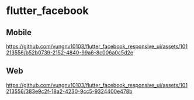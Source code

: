 # flutter_facebook


## Mobile
https://github.com/vungnv10103/flutter_facebook_responsive_ui/assets/101213556/b52b0739-2152-4840-99a6-8c006a0c5d2e

## Web
https://github.com/vungnv10103/flutter_facebook_responsive_ui/assets/101213556/383e9c2f-18a2-4230-9cc5-9324400e478b

